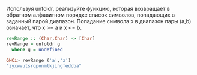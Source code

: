 Используя unfoldr, реализуйте функцию, которая возвращает в обратном алфавитном порядке список символов, попадающих в заданный парой диапазон. Попадание символа x в диапазон пары (a,b) означает, что x >= a и x <= b.

```haskell
revRange :: (Char,Char) -> [Char]
revRange = unfoldr g 
  where g = undefined
```

```haskell
GHCi> revRange ('a','z')
"zyxwvutsrqponmlkjihgfedcba"
```